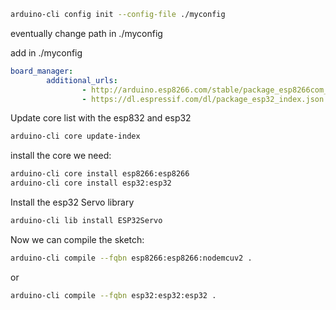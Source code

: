 ```sh
arduino-cli config init --config-file ./myconfig
```
eventually change path in ./myconfig

add in ./myconfig
```yml
board_manager:
        additional_urls:
                - http://arduino.esp8266.com/stable/package_esp8266com_index.json
                - https://dl.espressif.com/dl/package_esp32_index.json
```
Update core list with the esp832 and esp32
```sh
arduino-cli core update-index
```
install the core we need:

```sh
arduino-cli core install esp8266:esp8266
arduino-cli core install esp32:esp32
```

Install the esp32 Servo library

```sh
arduino-cli lib install ESP32Servo
```

Now we can compile the sketch:

```sh
arduino-cli compile --fqbn esp8266:esp8266:nodemcuv2 .
```
or
```sh
arduino-cli compile --fqbn esp32:esp32:esp32 .
```

